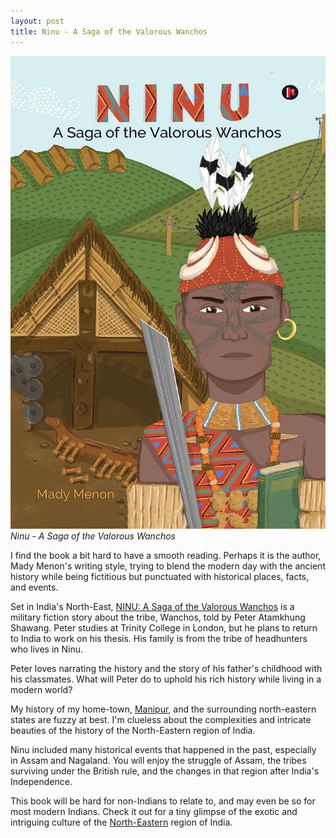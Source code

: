 ```yaml
---
layout: post
title: Ninu - A Saga of the Valorous Wanchos
---
```


![Ninu - A Saga of the Valorous Wanchos](/static/2021/book-ninu.jpg "Ninu - A Saga of the Valorous Wanchos")
_Ninu - A Saga of the Valorous Wanchos_

I find the book a bit hard to have a smooth reading. Perhaps it is the author, Mady Menon's writing style, trying to blend the modern day with the ancient history while being fictitious but punctuated with historical places, facts, and events.

Set in India's North-East, [NINU: A Saga of the Valorous Wanchos](https://www.amazon.com/NINU-Valorous-Wanchos-Mady-Menon-ebook/dp/B08GQYZ8BY/) is a military fiction story about the tribe, Wanchos, told by Peter Atamkhung Shawang. Peter studies at Trinity College in London, but he plans to return to India to work on his thesis. His family is from the tribe of headhunters who lives in Ninu.

Peter loves narrating the history and the story of his father's childhood with his classmates. What will Peter do to uphold his rich history while living in a modern world?

My history of my home-town, [Manipur](https://en.wikipedia.org/wiki/Manipur), and the surrounding north-eastern states are fuzzy at best. I'm clueless about the complexities and intricate beauties of the history of the North-Eastern region of India.

Ninu included many historical events that happened in the past, especially in Assam and Nagaland. You will enjoy the struggle of Assam, the tribes surviving under the British rule, and the changes in that region after India's Independence.

This book will be hard for non-Indians to relate to, and may even be so for most modern Indians. Check it out for a tiny glimpse of the exotic and intriguing culture of the [North-Eastern](https://en.wikipedia.org/wiki/Northeast_India) region of India.
